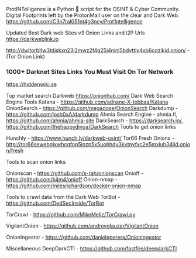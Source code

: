 ProtINTelligence is a Python 🐍 script for the OSINT & Cyber Community.
Digital Footprints left by the ProtonMail user on the clear and Dark Web.
https://github.com/C3n7ral051nt4g3ncy/Prot1ntelligence

Updated Best Dark web Sites v3 Onion Links and i2P Urls
https://darkweblink.io

http://dwltorbltw3tdjskxn23j2mwz2f4q25j4ninl5bdvttiy4xb6cqzikid.onion/ - (Tor Onion Link)
### 1000+ Darknet Sites Links You Must Visit On Tor Network
https://hiddenwiki.se

Top market search Darkweb
https://onionhub.com/
Dark Web Search Engine Tools
Katana - https://github.com/adnane-X-tebbaa/Katana
OnionSearch - https://github.com/megadose/OnionSearch
Darkdump - https://github.com/josh0xA/darkdump
Ahmia Search Engine - ahmia.fi, https://github.com/ahmia/ahmia-site
DarkSearch - https://darksearch.io/, https://github.com/thehappydinoa/DarkSearch
Tools to get onion links

Hunchly - https://www.hunch.ly/darkweb-osint/
Tor66 Fresh Onions - http://tor66sewebgixwhcqfnp5inzp5x5uohhdy3kvtnyfxc2e5mxiuh34iid.onion/fresh

Tools to scan onion links

Onionscan - https://github.com/s-rah/onionscan
Onioff - https://github.com/k4m4/onioff
Onion-nmap - https://github.com/milesrichardson/docker-onion-nmap

Tools to crawl data from the Dark Web
TorBot - https://github.com/DedSecInside/TorBot

TorCrawl - https://github.com/MikeMeliz/TorCrawl.py

VigilantOnion - https://github.com/andreyglauzer/VigilantOnion

OnionIngestor - https://github.com/danieleperera/OnionIngestor

Miscellaneous DeepDarkCTI - https://github.com/fastfire/deepdarkCTI

